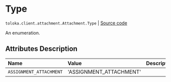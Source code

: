 # Type
`toloka.client.attachment.Attachment.Type` | [Source code](https://github.com/Toloka/toloka-kit/blob/v1.1.1/src/client/attachment.py#L27)

An enumeration.

## Attributes Description

| Name | Value | Description |
| :------| :-----------| :----------| 
`ASSIGNMENT_ATTACHMENT`|'ASSIGNMENT_ATTACHMENT'|
